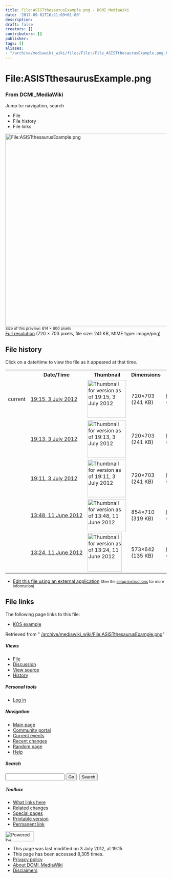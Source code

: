 ```yaml
---
title: File:ASISTthesaurusExample.png - DCMI_MediaWiki
date: '2017-09-01T16:21:09+01:00'
description: 
draft: false
creators: []
contributors: []
publisher: 
tags: []
aliases:
- "/archive/mediawiki_wiki/files/File:/File_ASISTthesaurusExample.png.html"
---
```


<a id="top"></a>
# File:ASISTthesaurusExample.png

### From DCMI\_MediaWiki

Jump to: navigation, search
<!-- start content -->
- File
- File history
- File links

 [<img alt="File:ASISTthesaurusExample.png" src="/images/c/c0/ASISTthesaurusExample.png" width="614" height="600">](/archive/mediawiki_wiki/files/ASISTthesaurusExample.png)  
<small>Size of this preview: 614 × 600 pixels</small>  
 [Full resolution](/images/c/c0/ASISTthesaurusExample.png)‎ (720 × 703 pixels, file size: 241 KB, MIME type: image/png)
<!-- 
NewPP limit report
Preprocessor node count: 0/1000000
Post-expand include size: 0/2097152 bytes
Template argument size: 0/2097152 bytes
Expensive parser function count: 0/100
-->
## File history

Click on a date/time to view the file as it appeared at that time.

<table class="wikitable filehistory">
  <tr>
    <td></td>
    <th>Date/Time</th>
    <th>Thumbnail</th>
    <th>Dimensions</th>
    <th>User</th>
    <th>Comment</th>
  </tr>
  <tr>
    <td>current</td>
    <td class="filehistory-selected" style="white-space: nowrap;"><a href="/archive/mediawiki_wiki/files/ASISTthesaurusExample.png">19:15, 3 July 2012</a></td>
    <td><a href="/images/c/c0/ASISTthesaurusExample.png"><img alt="Thumbnail for version as of 19:15, 3 July 2012" src="/images/c/c0/ASISTthesaurusExample.png" width="120" height="117"></a></td>
    <td>720×703 <span style="white-space: nowrap;">(241 KB)</span>
    </td>
    <td>
      <a href="/index.php?title=User:MarciaZeng&amp;action=edit&amp;redlink=1" class="new mw-userlink" title="User:MarciaZeng (page does not exist)">MarciaZeng</a> <span style="white-space: nowrap;"> <span class="mw-usertoollinks">(<a href="/index.php?title=User_talk:MarciaZeng&amp;action=edit&amp;redlink=1" class="new" title="User talk:MarciaZeng (page does not exist)">Talk</a> | <a href="/index.php/Special:Contributions/MarciaZeng" title="Special:Contributions/MarciaZeng">contribs</a>)</span></span>
    </td>
    <td> <span class="comment">(Reverted to version as of 19:11, 3 July 2012)</span>
    </td>
  </tr>
  <tr>
    <td></td>
    <td style="white-space: nowrap;"><a href="/images/archive/c/c0/20120703191507%21ASISTthesaurusExample.png">19:13, 3 July 2012</a></td>
    <td><a href="/images/archive/c/c0/20120703191507%21ASISTthesaurusExample.png"><img alt="Thumbnail for version as of 19:13, 3 July 2012" src="/images/archive/c/c0/20120703191507%21ASISTthesaurusExample.png" width="120" height="117"></a></td>
    <td>720×703 <span style="white-space: nowrap;">(241 KB)</span>
    </td>
    <td>
      <a href="/index.php?title=User:MarciaZeng&amp;action=edit&amp;redlink=1" class="new mw-userlink" title="User:MarciaZeng (page does not exist)">MarciaZeng</a> <span style="white-space: nowrap;"> <span class="mw-usertoollinks">(<a href="/index.php?title=User_talk:MarciaZeng&amp;action=edit&amp;redlink=1" class="new" title="User talk:MarciaZeng (page does not exist)">Talk</a> | <a href="/index.php/Special:Contributions/MarciaZeng" title="Special:Contributions/MarciaZeng">contribs</a>)</span></span>
    </td>
    <td></td>
  </tr>
  <tr>
    <td></td>
    <td style="white-space: nowrap;"><a href="/images/archive/c/c0/20120703191355%21ASISTthesaurusExample.png">19:11, 3 July 2012</a></td>
    <td><a href="/images/archive/c/c0/20120703191355%21ASISTthesaurusExample.png"><img alt="Thumbnail for version as of 19:11, 3 July 2012" src="/images/archive/c/c0/20120703191355%21ASISTthesaurusExample.png" width="120" height="117"></a></td>
    <td>720×703 <span style="white-space: nowrap;">(241 KB)</span>
    </td>
    <td>
      <a href="/index.php?title=User:MarciaZeng&amp;action=edit&amp;redlink=1" class="new mw-userlink" title="User:MarciaZeng (page does not exist)">MarciaZeng</a> <span style="white-space: nowrap;"> <span class="mw-usertoollinks">(<a href="/index.php?title=User_talk:MarciaZeng&amp;action=edit&amp;redlink=1" class="new" title="User talk:MarciaZeng (page does not exist)">Talk</a> | <a href="/index.php/Special:Contributions/MarciaZeng" title="Special:Contributions/MarciaZeng">contribs</a>)</span></span>
    </td>
    <td></td>
  </tr>
  <tr>
    <td></td>
    <td style="white-space: nowrap;"><a href="/images/archive/c/c0/20120703191116%21ASISTthesaurusExample.png">13:48, 11 June 2012</a></td>
    <td><a href="/images/archive/c/c0/20120703191116%21ASISTthesaurusExample.png"><img alt="Thumbnail for version as of 13:48, 11 June 2012" src="/images/archive/c/c0/20120703191116%21ASISTthesaurusExample.png" width="120" height="100"></a></td>
    <td>854×710 <span style="white-space: nowrap;">(319 KB)</span>
    </td>
    <td>
      <a href="/index.php?title=User:MarciaZeng&amp;action=edit&amp;redlink=1" class="new mw-userlink" title="User:MarciaZeng (page does not exist)">MarciaZeng</a> <span style="white-space: nowrap;"> <span class="mw-usertoollinks">(<a href="/index.php?title=User_talk:MarciaZeng&amp;action=edit&amp;redlink=1" class="new" title="User talk:MarciaZeng (page does not exist)">Talk</a> | <a href="/index.php/Special:Contributions/MarciaZeng" title="Special:Contributions/MarciaZeng">contribs</a>)</span></span>
    </td>
    <td></td>
  </tr>
  <tr>
    <td></td>
    <td style="white-space: nowrap;"><a href="/images/archive/c/c0/20120611134852%21ASISTthesaurusExample.png">13:24, 11 June 2012</a></td>
    <td><a href="/images/archive/c/c0/20120611134852%21ASISTthesaurusExample.png"><img alt="Thumbnail for version as of 13:24, 11 June 2012" src="/images/archive/c/c0/20120611134852%21ASISTthesaurusExample.png" width="107" height="120"></a></td>
    <td>573×642 <span style="white-space: nowrap;">(135 KB)</span>
    </td>
    <td>
      <a href="/index.php?title=User:MarciaZeng&amp;action=edit&amp;redlink=1" class="new mw-userlink" title="User:MarciaZeng (page does not exist)">MarciaZeng</a> <span style="white-space: nowrap;"> <span class="mw-usertoollinks">(<a href="/index.php?title=User_talk:MarciaZeng&amp;action=edit&amp;redlink=1" class="new" title="User talk:MarciaZeng (page does not exist)">Talk</a> | <a href="/index.php/Special:Contributions/MarciaZeng" title="Special:Contributions/MarciaZeng">contribs</a>)</span></span>
    </td>
    <td></td>
  </tr>
</table>

  

- [Edit this file using an external application](/index.php?title=File:ASISTthesaurusExample.png&action=edit&externaledit=true&mode=file "File:ASISTthesaurusExample.png") <small>(See the <a href="http://www.mediawiki.org/wiki/Manual:External_editors" class="external text" rel="nofollow">setup instructions</a> for more information)</small>

## File links

The following page links to this file:

- [KOS example](/index.php/KOS_example "KOS example")

Retrieved from " [/archive/mediawiki_wiki/File:ASISTthesaurusExample.png](/archive/mediawiki_wiki/files/File:/File:ASISTthesaurusExample.png.html)"

<!-- end content -->

##### Views

- [File](/archive/mediawiki_wiki/files/File:/File:ASISTthesaurusExample.png.html "View the file page [c]")
- [Discussion](/index.php?title=File_talk:ASISTthesaurusExample.png&action=edit&redlink=1 "Discussion about the content page [t]")
- [View source](/index.php?title=File:ASISTthesaurusExample.png&action=edit "This page is protected.
You can view its source [e]")
- [History](/index.php?title=File:ASISTthesaurusExample.png&action=history "Past revisions of this page [h]")

##### Personal tools

- [Log in](/index.php?title=Special:UserLogin&returnto=File:ASISTthesaurusExample.png "You are encouraged to log in; however, it is not mandatory [o]")

<script type="text/javascript"> if (window.isMSIE55) fixalpha(); </script>

##### Navigation

- [Main page](/index.php/Main_Page "Visit the main page [z]")
- [Community portal](/index.php/DCMI_MediaWiki:Community_portal "About the project, what you can do, where to find things")
- [Current events](/index.php/DCMI_MediaWiki:Current_events "Find background information on current events")
- [Recent changes](/index.php/Special:RecentChanges "The list of recent changes in the wiki [r]")
- [Random page](/index.php/Special:Random "Load a random page [x]")
- [Help](/index.php/Help:Contents "The place to find out")

##### <label for="searchInput">Search</label>

<form action="/index.php" id="searchform">
				<input type="hidden" name="title" value="Special:Search">
				<input id="searchInput" title="Search DCMI_MediaWiki" accesskey="f" type="search" name="search">
				<input type="submit" name="go" class="searchButton" id="searchGoButton" value="Go" title="Go to a page with this exact name if exists"> 
				<input type="submit" name="fulltext" class="searchButton" id="mw-searchButton" value="Search" title="Search the pages for this text">
			</form>

##### Toolbox

- [What links here](/index.php/Special:WhatLinksHere/File:ASISTthesaurusExample.png "List of all wiki pages that link here [j]")
- [Related changes](/index.php/Special:RecentChangesLinked/File:ASISTthesaurusExample.png "Recent changes in pages linked from this page [k]")
- [Special pages](/index.php/Special:SpecialPages "List of all special pages [q]")
- [Printable version](/index.php?title=File:ASISTthesaurusExample.png&printable=yes "Printable version of this page [p]")
- [Permanent link](/index.php?title=File:ASISTthesaurusExample.png&oldid=3393 "Permanent link to this revision of the page")

<!-- end of the left (by default at least) column -->

 [<img src="/skins/common/images/poweredby_mediawiki_88x31.png" height="31" width="88" alt="Powered by MediaWiki">](http://www.mediawiki.org/)

- This page was last modified on 3 July 2012, at 19:15.
- This page has been accessed 8,305 times.
- [Privacy policy](/index.php/DCMI_MediaWiki:Privacy_policy "DCMI MediaWiki:Privacy policy")
- [About DCMI\_MediaWiki](/index.php/DCMI_MediaWiki:About "DCMI MediaWiki:About")
- [Disclaimers](/index.php/DCMI_MediaWiki:General_disclaimer "DCMI MediaWiki:General disclaimer")

<script>if (window.runOnloadHook) runOnloadHook();</script><!-- Served in 0.475 secs. -->
